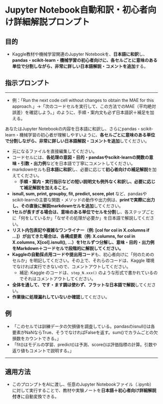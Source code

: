 # Jupyter Notebook自動和訳・初心者向け詳細解説プロンプト

## 目的

- Kaggle教材や機械学習関連のJupyter Notebookを、**日本語に和訳**し、**pandas・scikit-learn・機械学習の初心者向けに、各セルごとに意味のある単位で分割しながら、非常に詳しい日本語解説・コメントを追加**する。

## 指示プロンプト

---
- 例：「Run the next code cell without changes to obtain the MAE for this approach.」→「次のコードセルを実行して、この方法でのMAE（平均絶対誤差）を確認しよう。」のように、手順・案内文も必ず日本語訳＋補足を加える。

あなたはJupyter Notebookの内容を日本語に和訳し、さらにpandas・scikit-learn・機械学習の初心者が理解しやすいように、**各セルごとに意味のある単位で分割しながら、非常に詳しい日本語解説・コメントを追加**してください。

- 元になるファイルを直接編集してください。
- コードセルには、**各処理の意図・目的・pandasやscikit-learnの関数の意味・引数・出力例**などを日本語で丁寧にコメントしてください。
- markdownセルも**日本語に和訳**し、必要に応じて**初心者向けの補足解説**を加えてください。
    - **手順・案内・実行指示などの短い説明文も例外なく和訳し、必要に応じて補足解説を加えること。**
- **isnull, sum, print, groupby, fit, predict, score, plot** など、pandasやscikit-learnの主要な関数・メソッドの動作や出力例は、**printで実際に出力し、その直後に解説markdownセルを追加**してください。
- **1セルが長すぎる場合は、意味のある単位でセルを分割**し、各ステップごとに「何をしているか」「なぜその処理が必要か」を日本語で解説してください。
- **リスト内包表記や複雑なワンライナー（例: [col for col in X.columns if ...]）が出てきた場合は、各構成要素（例: X.columns, for col in X.columns, X[col].isnull(), ...）を1セルずつ分解し、意味・目的・出力例をMarkdown＋コードセルで段階的に解説してください。**
- **Kaggleの自動採点用コードや提出用コード**も、初心者向けに「何のためのセルか」を明記してください。その上で、それらのコードは、Kaggle 環境でなければ実行できないので、コメントアウトしてください。
  - 補足: Kaggle のコードは、`step_N.xxx()` のような形式で書かれているのでそれはコメントアウトしてください。
- **全体を通して、です・ます調は使わず、フラットな日本語で解説**してください。
- **作業後に処理漏れしていないか確認**してください。

## 例

- 「このセルでは訓練データの欠損値を調査している。pandasのisnull()は各要素がNaNならTrue、そうでなければFalseを返す。sum()でカラムごとの欠損数をカウントできる。」
- 「fit()はモデルの学習、predict()は予測、score()は評価指標の計算。引数や返り値もコメントで説明する。」

---

## 適用方法

- このプロンプトをAIに渡し、任意のJupyter Notebookファイル（.ipynb）に対して実行することで、教材や実験ノートを**日本語＋初心者向け詳細解説付き**に自動変換できる。